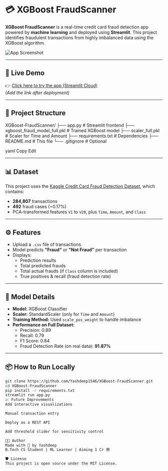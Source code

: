 # 💳 XGBoost FraudScanner

**XGBoost FraudScanner** is a real-time credit card fraud detection app powered by **machine learning** and deployed using **Streamlit**. This project identifies fraudulent transactions from highly imbalanced data using the XGBoost algorithm.

![App Screenshot](https://your-screenshot-link-if-any.png)

---

## 🚀 Live Demo

👉 [Click here to try the app (Streamlit Cloud)](https://your-app-url.streamlit.app)  
*(Add the link after deployment)*

---

## 📂 Project Structure

XGBoost-FraudScanner/
├── app.py # Streamlit frontend
├── xgboost_fraud_model_full.pkl # Trained XGBoost model
├── scaler_full.pkl # Scaler for Time and Amount
├── requirements.txt # Dependencies
├── README.md # This file
└── .gitignore # Optional

yaml
Copy
Edit

---

## 📊 Dataset

This project uses the [Kaggle Credit Card Fraud Detection Dataset](https://www.kaggle.com/datasets/mlg-ulb/creditcardfraud), which contains:

- **284,807** transactions  
- **492** fraud cases (~0.17%)  
- PCA-transformed features `V1` to `V28`, plus `Time`, `Amount`, and `Class`

---

## ⚙️ Features

- Upload a `.csv` file of transactions
- Model predicts **"Fraud"** or **"Not Fraud"** per transaction
- Displays:
  - Prediction results
  - Total predicted frauds
  - Total actual frauds (if `Class` column is included)
  - True positives & recall (fraud detection rate)

---

## 🧠 Model Details

- **Model:** XGBoost Classifier
- **Scaler:** StandardScaler (only for `Time` and `Amount`)
- **Training Method:** Used `scale_pos_weight` to handle imbalance
- **Performance on Full Dataset:**
  - Precision: 0.89
  - Recall: 0.79
  - F1 Score: 0.84
  - Fraud Detection Rate (on real data): **91.87%**

---

## 📦 How to Run Locally

```bash
git clone https://github.com/Yashdeep1546/XGBoost-FraudScanner.git
cd XGBoost-FraudScanner
pip install -r requirements.txt
streamlit run app.py
📈 Future Improvements
Add interactive visualizations

Manual transaction entry

Deploy as a REST API

Add threshold slider for sensitivity control

👨‍💻 Author
Made with 💙 by Yashdeep
B.Tech CS Student | ML Learner | Aiming 1 Cr 😎

🛡️ License
This project is open source under the MIT License.
